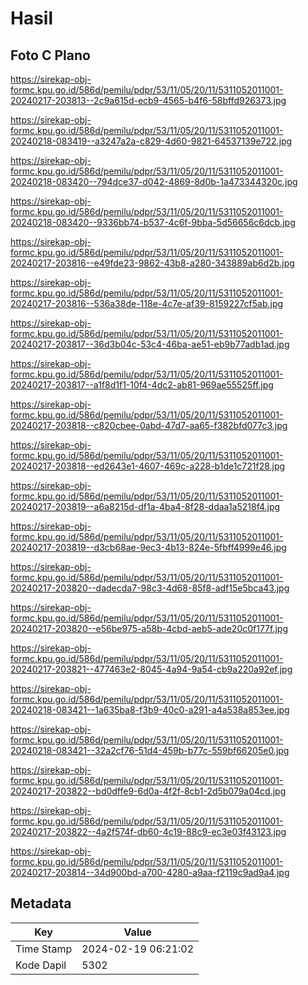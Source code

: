 # Hasil

## Foto C Plano

https://sirekap-obj-formc.kpu.go.id/586d/pemilu/pdpr/53/11/05/20/11/5311052011001-20240217-203813--2c9a615d-ecb9-4565-b4f6-58bffd926373.jpg

https://sirekap-obj-formc.kpu.go.id/586d/pemilu/pdpr/53/11/05/20/11/5311052011001-20240218-083419--a3247a2a-c829-4d60-9821-64537139e722.jpg

https://sirekap-obj-formc.kpu.go.id/586d/pemilu/pdpr/53/11/05/20/11/5311052011001-20240218-083420--794dce37-d042-4869-8d0b-1a473344320c.jpg

https://sirekap-obj-formc.kpu.go.id/586d/pemilu/pdpr/53/11/05/20/11/5311052011001-20240218-083420--9336bb74-b537-4c6f-9bba-5d56656c6dcb.jpg

https://sirekap-obj-formc.kpu.go.id/586d/pemilu/pdpr/53/11/05/20/11/5311052011001-20240217-203816--e49fde23-9862-43b8-a280-343889ab6d2b.jpg

https://sirekap-obj-formc.kpu.go.id/586d/pemilu/pdpr/53/11/05/20/11/5311052011001-20240217-203816--536a38de-118e-4c7e-af39-8159227cf5ab.jpg

https://sirekap-obj-formc.kpu.go.id/586d/pemilu/pdpr/53/11/05/20/11/5311052011001-20240217-203817--36d3b04c-53c4-46ba-ae51-eb9b77adb1ad.jpg

https://sirekap-obj-formc.kpu.go.id/586d/pemilu/pdpr/53/11/05/20/11/5311052011001-20240217-203817--a1f8d1f1-10f4-4dc2-ab81-969ae55525ff.jpg

https://sirekap-obj-formc.kpu.go.id/586d/pemilu/pdpr/53/11/05/20/11/5311052011001-20240217-203818--c820cbee-0abd-47d7-aa65-f382bfd077c3.jpg

https://sirekap-obj-formc.kpu.go.id/586d/pemilu/pdpr/53/11/05/20/11/5311052011001-20240217-203818--ed2643e1-4607-469c-a228-b1de1c721f28.jpg

https://sirekap-obj-formc.kpu.go.id/586d/pemilu/pdpr/53/11/05/20/11/5311052011001-20240217-203819--a6a8215d-df1a-4ba4-8f28-ddaa1a5218f4.jpg

https://sirekap-obj-formc.kpu.go.id/586d/pemilu/pdpr/53/11/05/20/11/5311052011001-20240217-203819--d3cb68ae-9ec3-4b13-824e-5fbff4999e46.jpg

https://sirekap-obj-formc.kpu.go.id/586d/pemilu/pdpr/53/11/05/20/11/5311052011001-20240217-203820--dadecda7-98c3-4d68-85f8-adf15e5bca43.jpg

https://sirekap-obj-formc.kpu.go.id/586d/pemilu/pdpr/53/11/05/20/11/5311052011001-20240217-203820--e56be975-a58b-4cbd-aeb5-ade20c0f177f.jpg

https://sirekap-obj-formc.kpu.go.id/586d/pemilu/pdpr/53/11/05/20/11/5311052011001-20240217-203821--477463e2-8045-4a94-9a54-cb9a220a92ef.jpg

https://sirekap-obj-formc.kpu.go.id/586d/pemilu/pdpr/53/11/05/20/11/5311052011001-20240218-083421--1a635ba8-f3b9-40c0-a291-a4a538a853ee.jpg

https://sirekap-obj-formc.kpu.go.id/586d/pemilu/pdpr/53/11/05/20/11/5311052011001-20240218-083421--32a2cf76-51d4-459b-b77c-559bf66205e0.jpg

https://sirekap-obj-formc.kpu.go.id/586d/pemilu/pdpr/53/11/05/20/11/5311052011001-20240217-203822--bd0dffe9-6d0a-4f2f-8cb1-2d5b079a04cd.jpg

https://sirekap-obj-formc.kpu.go.id/586d/pemilu/pdpr/53/11/05/20/11/5311052011001-20240217-203822--4a2f574f-db60-4c19-88c9-ec3e03f43123.jpg

https://sirekap-obj-formc.kpu.go.id/586d/pemilu/pdpr/53/11/05/20/11/5311052011001-20240217-203814--34d900bd-a700-4280-a9aa-f2119c9ad9a4.jpg


## Metadata

| Key        | Value               |
| ---------- | ------------------- |
| Time Stamp | 2024-02-19 06:21:02 |
| Kode Dapil | 5302                |



